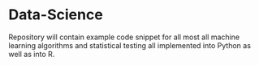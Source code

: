 # Data-Science
Repository will contain example code snippet for all most all machine learning algorithms and statistical testing all implemented into Python as well as into R.
